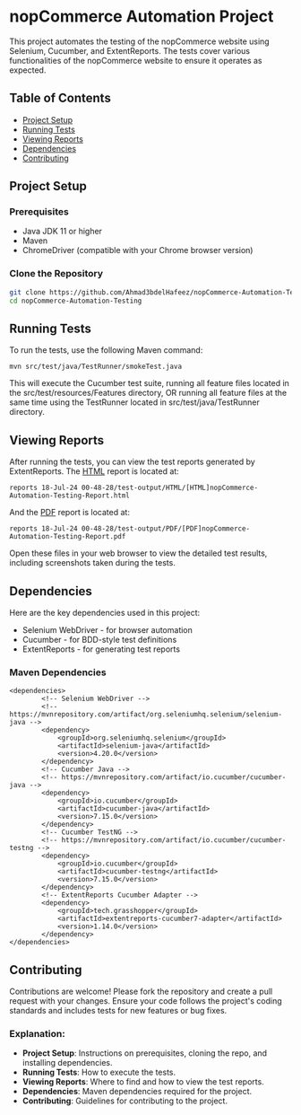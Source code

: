 # nopCommerce Automation Project

This project automates the testing of the nopCommerce website using Selenium, Cucumber, and ExtentReports. The tests cover various functionalities of the nopCommerce website to ensure it operates as expected.

## Table of Contents

- [Project Setup](#project-setup)
- [Running Tests](#running-tests)
- [Viewing Reports](#viewing-reports)
- [Dependencies](#dependencies)
- [Contributing](#contributing)

## Project Setup

### Prerequisites

- Java JDK 11 or higher
- Maven
- ChromeDriver (compatible with your Chrome browser version)

### Clone the Repository

```bash
git clone https://github.com/Ahmad3bdelHafeez/nopCommerce-Automation-Testing
cd nopCommerce-Automation-Testing
```

## Running Tests
To run the tests, use the following Maven command:
```
mvn src/test/java/TestRunner/smokeTest.java
```

This will execute the Cucumber test suite, running all feature files located in the src/test/resources/Features directory, OR running all feature files at the same time using the TestRunner located in src/test/java/TestRunner directory.

## Viewing Reports
After running the tests, you can view the test reports generated by ExtentReports. 
The [HTML](https://github.com/Ahmad3bdelHafeez/nopCommerce-Automation-Testing/blob/master/reports%2018-Jul-24%2014-31-34/test-output/HTML/%5BHTML%5DnopCommerce-Automation-Testing-Report.html) report is located at:
```
reports 18-Jul-24 00-48-28/test-output/HTML/[HTML]nopCommerce-Automation-Testing-Report.html
```
And the [PDF](https://github.com/Ahmad3bdelHafeez/nopCommerce-Automation-Testing/blob/master/reports%2018-Jul-24%2014-31-34/test-output/PDF/%5BPDF%5DnopCommerce-Automation-Testing-Report.pdf) report is located at:
```
reports 18-Jul-24 00-48-28/test-output/PDF/[PDF]nopCommerce-Automation-Testing-Report.pdf
```

Open these files in your web browser to view the detailed test results, including screenshots taken during the tests.

## Dependencies
Here are the key dependencies used in this project:

- Selenium WebDriver - for browser automation
- Cucumber - for BDD-style test definitions
- ExtentReports - for generating test reports

### Maven Dependencies
```
<dependencies>
        <!-- Selenium WebDriver -->
        <!-- https://mvnrepository.com/artifact/org.seleniumhq.selenium/selenium-java -->
        <dependency>
            <groupId>org.seleniumhq.selenium</groupId>
            <artifactId>selenium-java</artifactId>
            <version>4.20.0</version>
        </dependency>
        <!-- Cucumber Java -->
        <!-- https://mvnrepository.com/artifact/io.cucumber/cucumber-java -->
        <dependency>
            <groupId>io.cucumber</groupId>
            <artifactId>cucumber-java</artifactId>
            <version>7.15.0</version>
        </dependency>
        <!-- Cucumber TestNG -->
        <!-- https://mvnrepository.com/artifact/io.cucumber/cucumber-testng -->
        <dependency>
            <groupId>io.cucumber</groupId>
            <artifactId>cucumber-testng</artifactId>
            <version>7.15.0</version>
        </dependency>
        <!-- ExtentReports Cucumber Adapter -->
        <dependency>
            <groupId>tech.grasshopper</groupId>
            <artifactId>extentreports-cucumber7-adapter</artifactId>
            <version>1.14.0</version>
        </dependency>
</dependencies>
```
## Contributing
Contributions are welcome! Please fork the repository and create a pull request with your changes. Ensure your code follows the project's coding standards and includes tests for new features or bug fixes.


### Explanation:

- **Project Setup**: Instructions on prerequisites, cloning the repo, and installing dependencies.
- **Running Tests**: How to execute the tests.
- **Viewing Reports**: Where to find and how to view the test reports.
- **Dependencies**: Maven dependencies required for the project.
- **Contributing**: Guidelines for contributing to the project.





